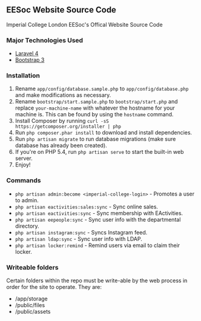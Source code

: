 ## EESoc Website Source Code

Imperial College London EESoc's Offical Website Source Code

### Major Technologies Used
* [Laravel 4](http://laravel.com/)
* [Bootstrap 3](http://getbootstrap.com/)

### Installation
1. Rename `app/config/database.sample.php` to `app/config/database.php` and make modifications as necessary.
2. Rename `bootstrap/start.sample.php` to `bootstrap/start.php` and replace `your-machine-name` with whatever the hostname for your machine is. This can be found by using the `hostname` command.
3. Install Composer by running `curl -sS https://getcomposer.org/installer | php`
4. Run `php composer.phar install` to download and install dependencies.
5. Run `php artisan migrate` to run database migrations (make sure database has already been created).
6. If you're on PHP 5.4, run `php artisan serve` to start the built-in web server.
7. Enjoy!

### Commands

- `php artisan admin:become <imperial-college-login>` - Promotes a user to admin.
- `php artisan eactivities:sales:sync` - Sync online sales.
- `php artisan eactivities:sync` - Sync membership with EActivities.
- `php artisan eepeople:sync` - Sync user info with the departmental directory.
- `php artisan instagram:sync` - Syncs Instagram feed.
- `php artisan ldap:sync` - Sync user info with LDAP.
- `php artisan locker:remind` - Remind users via email to claim their locker.

### Writeable folders

Certain folders within the repo must be write-able by the web process in order for the site to operate. They are:
- /app/storage
- /public/files
- /public/assets 